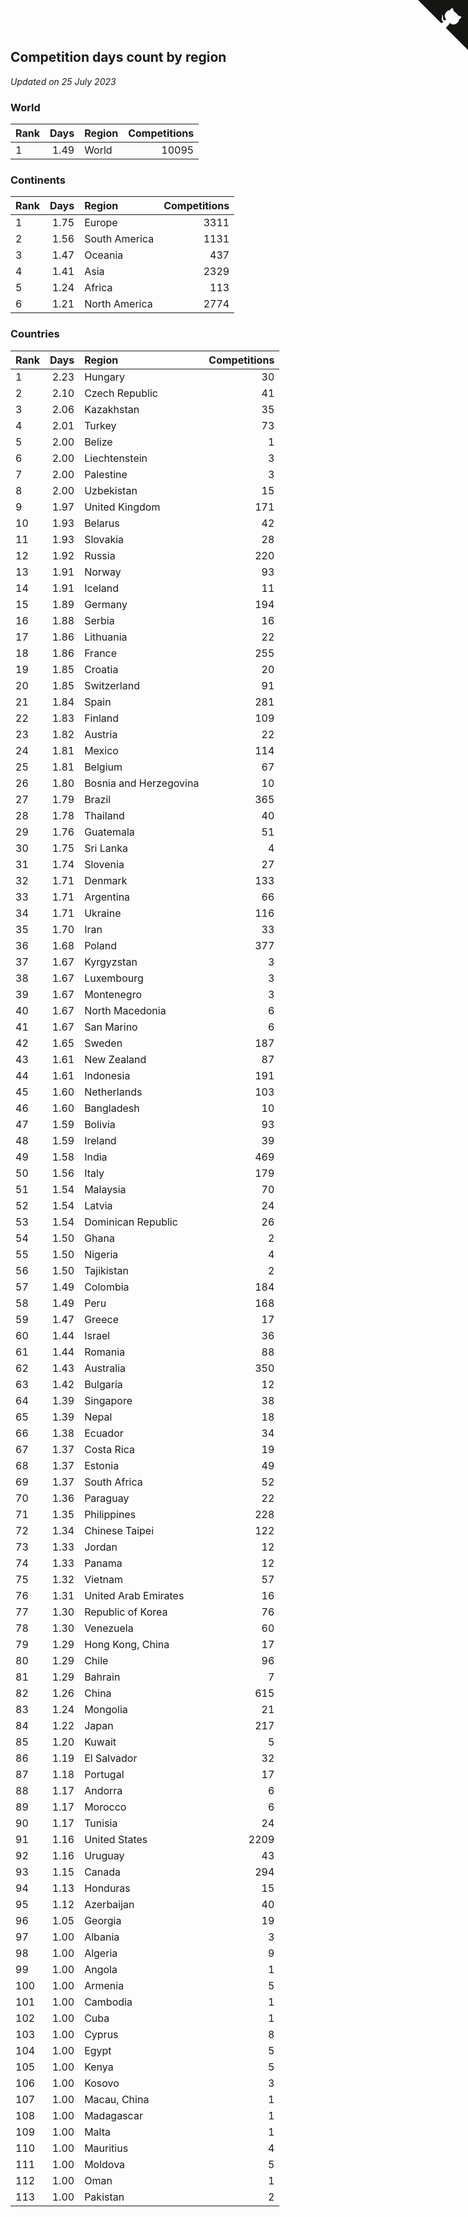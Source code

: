 ## Competition days count by region

*Updated on 25 July 2023*


### World

| Rank | Days | Region | Competitions |
| :--- | ---: | :--- | ---: |
| 1 | 1.49 | World | 10095 |

### Continents

| Rank | Days | Region | Competitions |
| :--- | ---: | :--- | ---: |
| 1 | 1.75 | Europe | 3311 |
| 2 | 1.56 | South America | 1131 |
| 3 | 1.47 | Oceania | 437 |
| 4 | 1.41 | Asia | 2329 |
| 5 | 1.24 | Africa | 113 |
| 6 | 1.21 | North America | 2774 |

### Countries

| Rank | Days | Region | Competitions |
| :--- | ---: | :--- | ---: |
| 1 | 2.23 | Hungary | 30 |
| 2 | 2.10 | Czech Republic | 41 |
| 3 | 2.06 | Kazakhstan | 35 |
| 4 | 2.01 | Turkey | 73 |
| 5 | 2.00 | Belize | 1 |
| 6 | 2.00 | Liechtenstein | 3 |
| 7 | 2.00 | Palestine | 3 |
| 8 | 2.00 | Uzbekistan | 15 |
| 9 | 1.97 | United Kingdom | 171 |
| 10 | 1.93 | Belarus | 42 |
| 11 | 1.93 | Slovakia | 28 |
| 12 | 1.92 | Russia | 220 |
| 13 | 1.91 | Norway | 93 |
| 14 | 1.91 | Iceland | 11 |
| 15 | 1.89 | Germany | 194 |
| 16 | 1.88 | Serbia | 16 |
| 17 | 1.86 | Lithuania | 22 |
| 18 | 1.86 | France | 255 |
| 19 | 1.85 | Croatia | 20 |
| 20 | 1.85 | Switzerland | 91 |
| 21 | 1.84 | Spain | 281 |
| 22 | 1.83 | Finland | 109 |
| 23 | 1.82 | Austria | 22 |
| 24 | 1.81 | Mexico | 114 |
| 25 | 1.81 | Belgium | 67 |
| 26 | 1.80 | Bosnia and Herzegovina | 10 |
| 27 | 1.79 | Brazil | 365 |
| 28 | 1.78 | Thailand | 40 |
| 29 | 1.76 | Guatemala | 51 |
| 30 | 1.75 | Sri Lanka | 4 |
| 31 | 1.74 | Slovenia | 27 |
| 32 | 1.71 | Denmark | 133 |
| 33 | 1.71 | Argentina | 66 |
| 34 | 1.71 | Ukraine | 116 |
| 35 | 1.70 | Iran | 33 |
| 36 | 1.68 | Poland | 377 |
| 37 | 1.67 | Kyrgyzstan | 3 |
| 38 | 1.67 | Luxembourg | 3 |
| 39 | 1.67 | Montenegro | 3 |
| 40 | 1.67 | North Macedonia | 6 |
| 41 | 1.67 | San Marino | 6 |
| 42 | 1.65 | Sweden | 187 |
| 43 | 1.61 | New Zealand | 87 |
| 44 | 1.61 | Indonesia | 191 |
| 45 | 1.60 | Netherlands | 103 |
| 46 | 1.60 | Bangladesh | 10 |
| 47 | 1.59 | Bolivia | 93 |
| 48 | 1.59 | Ireland | 39 |
| 49 | 1.58 | India | 469 |
| 50 | 1.56 | Italy | 179 |
| 51 | 1.54 | Malaysia | 70 |
| 52 | 1.54 | Latvia | 24 |
| 53 | 1.54 | Dominican Republic | 26 |
| 54 | 1.50 | Ghana | 2 |
| 55 | 1.50 | Nigeria | 4 |
| 56 | 1.50 | Tajikistan | 2 |
| 57 | 1.49 | Colombia | 184 |
| 58 | 1.49 | Peru | 168 |
| 59 | 1.47 | Greece | 17 |
| 60 | 1.44 | Israel | 36 |
| 61 | 1.44 | Romania | 88 |
| 62 | 1.43 | Australia | 350 |
| 63 | 1.42 | Bulgaria | 12 |
| 64 | 1.39 | Singapore | 38 |
| 65 | 1.39 | Nepal | 18 |
| 66 | 1.38 | Ecuador | 34 |
| 67 | 1.37 | Costa Rica | 19 |
| 68 | 1.37 | Estonia | 49 |
| 69 | 1.37 | South Africa | 52 |
| 70 | 1.36 | Paraguay | 22 |
| 71 | 1.35 | Philippines | 228 |
| 72 | 1.34 | Chinese Taipei | 122 |
| 73 | 1.33 | Jordan | 12 |
| 74 | 1.33 | Panama | 12 |
| 75 | 1.32 | Vietnam | 57 |
| 76 | 1.31 | United Arab Emirates | 16 |
| 77 | 1.30 | Republic of Korea | 76 |
| 78 | 1.30 | Venezuela | 60 |
| 79 | 1.29 | Hong Kong, China | 17 |
| 80 | 1.29 | Chile | 96 |
| 81 | 1.29 | Bahrain | 7 |
| 82 | 1.26 | China | 615 |
| 83 | 1.24 | Mongolia | 21 |
| 84 | 1.22 | Japan | 217 |
| 85 | 1.20 | Kuwait | 5 |
| 86 | 1.19 | El Salvador | 32 |
| 87 | 1.18 | Portugal | 17 |
| 88 | 1.17 | Andorra | 6 |
| 89 | 1.17 | Morocco | 6 |
| 90 | 1.17 | Tunisia | 24 |
| 91 | 1.16 | United States | 2209 |
| 92 | 1.16 | Uruguay | 43 |
| 93 | 1.15 | Canada | 294 |
| 94 | 1.13 | Honduras | 15 |
| 95 | 1.12 | Azerbaijan | 40 |
| 96 | 1.05 | Georgia | 19 |
| 97 | 1.00 | Albania | 3 |
| 98 | 1.00 | Algeria | 9 |
| 99 | 1.00 | Angola | 1 |
| 100 | 1.00 | Armenia | 5 |
| 101 | 1.00 | Cambodia | 1 |
| 102 | 1.00 | Cuba | 1 |
| 103 | 1.00 | Cyprus | 8 |
| 104 | 1.00 | Egypt | 5 |
| 105 | 1.00 | Kenya | 5 |
| 106 | 1.00 | Kosovo | 3 |
| 107 | 1.00 | Macau, China | 1 |
| 108 | 1.00 | Madagascar | 1 |
| 109 | 1.00 | Malta | 1 |
| 110 | 1.00 | Mauritius | 4 |
| 111 | 1.00 | Moldova | 5 |
| 112 | 1.00 | Oman | 1 |
| 113 | 1.00 | Pakistan | 2 |


<a href="https://github.com/JustinTimeCuber/wca_statistics" class="github-corner" aria-label="View source on Github"><svg width="80" height="80" viewBox="0 0 250 250" style="fill:#151513; color:#fff; position: absolute; top: 0; border: 0; right: 0;" aria-hidden="true"><path d="M0,0 L115,115 L130,115 L142,142 L250,250 L250,0 Z"></path><path d="M128.3,109.0 C113.8,99.7 119.0,89.6 119.0,89.6 C122.0,82.7 120.5,78.6 120.5,78.6 C119.2,72.0 123.4,76.3 123.4,76.3 C127.3,80.9 125.5,87.3 125.5,87.3 C122.9,97.6 130.6,101.9 134.4,103.2" fill="currentColor" style="transform-origin: 130px 106px;" class="octo-arm"></path><path d="M115.0,115.0 C114.9,115.1 118.7,116.5 119.8,115.4 L133.7,101.6 C136.9,99.2 139.9,98.4 142.2,98.6 C133.8,88.0 127.5,74.4 143.8,58.0 C148.5,53.4 154.0,51.2 159.7,51.0 C160.3,49.4 163.2,43.6 171.4,40.1 C171.4,40.1 176.1,42.5 178.8,56.2 C183.1,58.6 187.2,61.8 190.9,65.4 C194.5,69.0 197.7,73.2 200.1,77.6 C213.8,80.2 216.3,84.9 216.3,84.9 C212.7,93.1 206.9,96.0 205.4,96.6 C205.1,102.4 203.0,107.8 198.3,112.5 C181.9,128.9 168.3,122.5 157.7,114.1 C157.9,116.9 156.7,120.9 152.7,124.9 L141.0,136.5 C139.8,137.7 141.6,141.9 141.8,141.8 Z" fill="currentColor" class="octo-body"></path></svg></a><style>.github-corner:hover .octo-arm{animation:octocat-wave 560ms ease-in-out}@keyframes octocat-wave{0%,100%{transform:rotate(0)}20%,60%{transform:rotate(-25deg)}40%,80%{transform:rotate(10deg)}}@media (max-width:500px){.github-corner:hover .octo-arm{animation:none}.github-corner .octo-arm{animation:octocat-wave 560ms ease-in-out}}</style>

